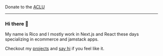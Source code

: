 Donate to the [ACLU](https://action.aclu.org/give/now)

---

### Hi there 👋

My name is Rico and I mostly work in Next.js and React these days specializing in ecommerce and jamstack apps.

Checkout my [projects](https://github.com/ricokahler?tab=repositories) and [say hi](mailto:ricokahler@me.com) if you feel like it.
